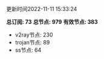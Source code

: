 更新时间2022-11-11 15:33:24

**总订阅: 73**
**总节点: 979**
**有效节点: 383**
- v2ray节点: 230
- trojan节点: 89
- ss节点: 64
